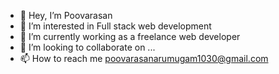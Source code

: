 - 👋 Hey, I’m Poovarasan
- 👀 I’m interested in Full stack web development 
- 🌱 I’m currently working as a freelance web developer 
- 💞️ I’m looking to collaborate on ...
- 📫 How to reach me poovarasanarumugam1030@gmail.com

<!---
dark1030/dark1030 is a ✨ special ✨ repository because its `README.md` (this file) appears on your GitHub profile.
You can click the Preview link to take a look at your changes.
--->
